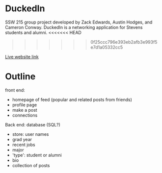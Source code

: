 # DuckedIn
SSW 215 group project developed by Zack Edwards, Austin Hodges, and Cameron Conway. DuckedIn is a networking application for Stevens students and alumni.
<<<<<<< HEAD

>>>>>>> 0f25ccc796e393eb2afb3e993f5e7d1a05332cc5

[Live website link](https://zackedwards.github.io/DuckedIn.github.io/)


# Outline

front end: 
 - homepage of feed (popular and related posts from friends)
 - profile page
 - make a post
 - connections

Back end: database (SQL?)
  - store: user names
  - grad year
  - recent jobs
  - major
  - 'type': student or alumni
  - bio
  - collection of posts

